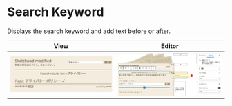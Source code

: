 # Search Keyword

Displays the search keyword and add text before or after.

|View|Editor|
|:-:|:-:|
|![View Screen Shot](../../assets/images/search%20keyword%20-%20View.webp)|![Editor Screen Shot](../../assets/images/search%20keyword%20-%20Edit.webp)|
